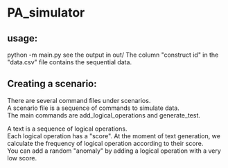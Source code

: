 # PA_simulator

## usage:
python -m main.py
see the output in out/
The column "construct id" in the "data.csv" file contains the sequential data. 

## Creating a scenario:
There are several command files under scenarios.  
A scenario file is a sequence of commands to simulate data.  
The main commands are add_logical_operations and generate_test.   
  
A text is a sequence of logical operations.  
Each logical operation has a "score". At the moment of text generation, we calculate the frequency of logical operation according to their score.  
You can add a random "anomaly" by adding a logical operation with a very low score. 

